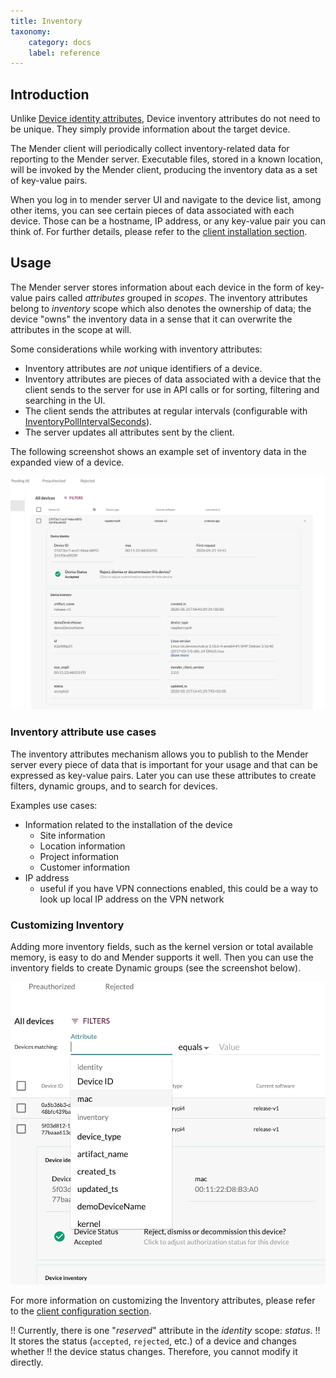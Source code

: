 ```yaml
---
title: Inventory
taxonomy:
    category: docs
    label: reference
---
```


## Introduction

Unlike [Device identity attributes](../07.Identity/docs.md), Device inventory attributes
do not need to be unique. They simply provide information about the target device.

The Mender client will periodically collect inventory-related data for reporting
to the Mender server. Executable files, stored in a known location, will be
invoked by the Mender client, producing the inventory data as a set of key-value
pairs.

When you log in to mender server UI and navigate to the device list, among other items,
you can see certain pieces of data associated with each device. Those can be
a hostname, IP address, or any key-value pair you can think of. For further details,
please refer to the [client installation section](../../03.Client-installation/04.Inventory/docs.md).

## Usage

The Mender server stores information about each device in the form of key-value pairs
called *attributes* grouped in *scopes*. The inventory attributes belong
to *inventory* scope which also denotes the ownership of data; the device
"owns" the inventory data in a sense that it can overwrite the attributes
in the scope at will.

Some considerations while working with inventory attributes:
* Inventory attributes are _not_ unique identifiers of a device.
* Inventory attributes are pieces of data associated with a device that the client
  sends to the server for use in API calls or for sorting, filtering and searching
  in the UI.
* The client sends the attributes at regular intervals
  (configurable with [InventoryPollIntervalSeconds](../../03.Client-installation/06.Configuration-file/50.Configuration-options/docs.md#InventoryPollIntervalSeconds)).
* The server updates all attributes sent by the client.

The following screenshot shows an example set of inventory data in the expanded view
of a device.

![inventory](inventory.png)

### Inventory attribute use cases

The inventory attributes mechanism allows you to publish to the Mender server every
piece of data that is important for your usage and that can be expressed as
key-value pairs. Later you can use these attributes to create filters, dynamic groups,
and to search for devices.

Examples use cases:
* Information related to the installation of the device
  * Site information
  * Location information
  * Project information
  * Customer information
* IP address
  * useful if you have VPN connections enabled, this could be a way to look up local IP address on the VPN network

### Customizing Inventory

Adding more inventory fields, such as the kernel version or total available
memory, is easy to do and Mender supports it well. Then you can use the inventory
fields to create Dynamic groups (see the screenshot below).

![filters](filters.png)

For more information on customizing the Inventory attributes,
please refer to the [client configuration section](../../03.Client-installation/04.Inventory/docs.md).

!! Currently, there is one "_reserved_" attribute in the *identity* scope: _status_.
!! It stores the status (`accepted`, `rejected`, etc.) of a device and changes whether
!! the device status changes. Therefore, you cannot modify it directly.


